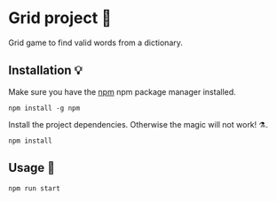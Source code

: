 # Grid project 👾

Grid game to find valid words from a dictionary. 

## Installation 💡

Make sure you have the [npm](https://www.npmjs.com/) npm package manager installed.

```
npm install -g npm
```

Install the project dependencies. Otherwise the magic will not work! ⚗.

```
npm install
```

## Usage 🚀

```
npm run start
```
